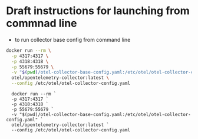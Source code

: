 # Draft instructions for launching from commnad line

- to run collector base config from command line

```bash
docker run --rm \
  -p 4317:4317 \
  -p 4318:4318 \
  -p 55679:55679 \
  -v "$(pwd)/otel-collector-base-config.yaml:/etc/otel/otel-collector-config.yaml" \
  otel/opentelemetry-collector:latest \
  --config /etc/otel/otel-collector-config.yaml
  ```

  ```pwsh
    docker run --rm `
    -p 4317:4317 `
    -p 4318:4318 `
    -p 55679:55679 `
    -v "$(pwd)/otel-collector-base-config.yaml:/etc/otel/otel-collector-config.yaml" `
    otel/opentelemetry-collector:latest `
    --config /etc/otel/otel-collector-config.yaml
  ```
